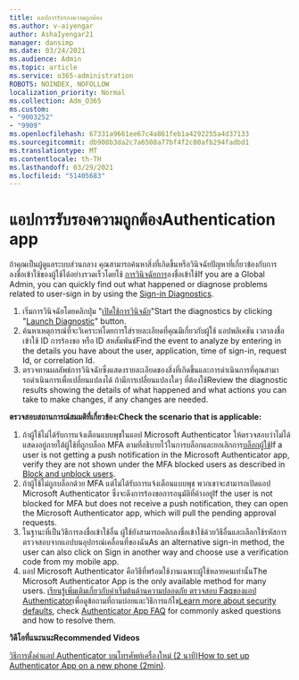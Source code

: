 ```yaml
---
title: แอปการรับรองความถูกต้อง
ms.author: v-aiyengar
author: AshaIyengar21
manager: dansimp
ms.date: 03/24/2021
ms.audience: Admin
ms.topic: article
ms.service: o365-administration
ROBOTS: NOINDEX, NOFOLLOW
localization_priority: Normal
ms.collection: Adm_O365
ms.custom:
- "9003252"
- "9909"
ms.openlocfilehash: 67331a9661ee67c4a861feb1a4292255a4d37133
ms.sourcegitcommit: db908b3da2c7a6508a77bf4f2c80afb294fadbd1
ms.translationtype: MT
ms.contentlocale: th-TH
ms.lasthandoff: 03/29/2021
ms.locfileid: "51405683"
---
```

# <a name="authentication-app"></a><span data-ttu-id="604ba-102">แอปการรับรองความถูกต้อง</span><span class="sxs-lookup"><span data-stu-id="604ba-102">Authentication app</span></span>

<span data-ttu-id="604ba-103">ถ้าคุณเป็นผู้ดูแลระบบส่วนกลาง คุณสามารถค้นหาสิ่งที่เกิดขึ้นหรือวินิจฉัยปัญหาที่เกี่ยวข้องกับการลงชื่อเข้าใช้ของผู้ใช้ได้อย่างรวดเร็วโดยใช้ [การวินิจฉัยการ](https://ms.portal.azure.com/microsoft.onmicrosoft.com?loginHint=shhada@microsoft.com#blade/Microsoft_AAD_IAM/ActiveDirectoryMenuBlade/diagnose/symptomId/ms_aad_dxp_signin_caDiagnoseAndSolveSummarySymptom)ลงชื่อเข้าใช้</span><span class="sxs-lookup"><span data-stu-id="604ba-103">If you are a Global Admin, you can quickly find out what happened or diagnose problems related to user-sign in by using the [Sign-in Diagnostics](https://ms.portal.azure.com/microsoft.onmicrosoft.com?loginHint=shhada@microsoft.com#blade/Microsoft_AAD_IAM/ActiveDirectoryMenuBlade/diagnose/symptomId/ms_aad_dxp_signin_caDiagnoseAndSolveSummarySymptom).</span></span>

1. <span data-ttu-id="604ba-104">เริ่มการวินิจฉัยโดยคลิกปุ่ม "[เปิดใช้การวินิจฉัย](https://portal.azure.com/#blade/Microsoft_AAD_IAM/ActiveDirectoryMenuBlade/diagnose/symptomId/ms_aad_dxp_signin_caDiagnoseAndSolveSummarySymptom)"</span><span class="sxs-lookup"><span data-stu-id="604ba-104">Start the diagnostics by clicking "[Launch Diagnostic](https://portal.azure.com/#blade/Microsoft_AAD_IAM/ActiveDirectoryMenuBlade/diagnose/symptomId/ms_aad_dxp_signin_caDiagnoseAndSolveSummarySymptom)" button.</span></span> 
1. <span data-ttu-id="604ba-105">ค้นหาเหตุการณ์ที่จะวิเคราะห์โดยการใส่รายละเอียดที่คุณมีเกี่ยวกับผู้ใช้ แอปพลิเคชัน เวลาลงชื่อเข้าใช้ ID การร้องขอ หรือ ID สหสัมพันธ์</span><span class="sxs-lookup"><span data-stu-id="604ba-105">Find the event to analyze by entering in the details you have about the user, application, time of sign-in, request Id, or correlation Id.</span></span>
1. <span data-ttu-id="604ba-106">ตรวจทานผลลัพธ์การวินิจฉัยซึ่งแสดงรายละเอียดของสิ่งที่เกิดขึ้นและการดําเนินการที่คุณสามารถดําเนินการเพื่อเปลี่ยนแปลงได้ ถ้ามีการเปลี่ยนแปลงใดๆ ที่ต้องใช้</span><span class="sxs-lookup"><span data-stu-id="604ba-106">Review the diagnostic results showing the details of what happened and what actions you can take to make changes, if any changes are needed.</span></span>

<span data-ttu-id="604ba-107">**ตรวจสอบสถานการณ์สมมติที่เกี่ยวข้อง:**</span><span class="sxs-lookup"><span data-stu-id="604ba-107">**Check the scenario that is applicable:**</span></span>

1. <span data-ttu-id="604ba-108">ถ้าผู้ใช้ไม่ได้รับการแจ้งเตือนแบบพุชในแอป Microsoft Authenticator ให้ตรวจสอบว่าไม่ได้แสดงอยู่ภายใต้ผู้ใช้ที่ถูกบล็อก MFA ตามที่อธิบายไว้ในการบล็อกและยกเลิกการ[บล็อกผู้ใช้](https://portal.azure.com/#blade/Microsoft_AAD_IAM/ActiveDirectoryMenuBlade/diagnose/symptomId/ms_aad_dxp_signin_caDiagnoseAndSolveSummarySymptom)</span><span class="sxs-lookup"><span data-stu-id="604ba-108">If a user is not getting a push notification in the Microsoft Authenticator app, verify they are not shown under the MFA blocked users as described in [Block and unblock users](https://portal.azure.com/#blade/Microsoft_AAD_IAM/ActiveDirectoryMenuBlade/diagnose/symptomId/ms_aad_dxp_signin_caDiagnoseAndSolveSummarySymptom).</span></span>
1. <span data-ttu-id="604ba-109">ถ้าผู้ใช้ไม่ถูกบล็อกด้วย MFA แต่ไม่ได้รับการแจ้งเตือนแบบพุช พวกเขาจะสามารถเปิดแอป Microsoft Authenticator ซึ่งจะดึงการร้องขอการอนุมัติที่ค้างอยู่</span><span class="sxs-lookup"><span data-stu-id="604ba-109">If the user is not blocked for MFA but does not receive a push notification, they can open the Microsoft Authenticator app, which will pull the pending approval requests.</span></span>
1. <span data-ttu-id="604ba-110">ในฐานะที่เป็นวิธีการลงชื่อเข้าใช้อื่น ผู้ใช้ยังสามารถคลิกลงชื่อเข้าใช้ด้วยวิธีอื่นและเลือกใช้รหัสการตรวจสอบจากแอปบนอุปกรณ์เคลื่อนที่ของฉัน</span><span class="sxs-lookup"><span data-stu-id="604ba-110">As an alternative sign-in method, the user can also click on Sign in another way and choose use a verification code from my mobile app.</span></span>
1. <span data-ttu-id="604ba-111">แอป Microsoft Authenticator คือวิธีที่พร้อมใช้งานเฉพาะผู้ใช้หลายคนเท่านั้น</span><span class="sxs-lookup"><span data-stu-id="604ba-111">The Microsoft Authenticator App is the only available method for many users.</span></span> <span data-ttu-id="604ba-112">[เรียนรู้เพิ่มเติมเกี่ยวกับค่าเริ่มต้นด้านความปลอดภัย ตรวจสอบ Faq](https://docs.microsoft.com/azure/active-directory/fundamentals/concept-fundamentals-security-defaults)[ของแอป Authenticator](https://docs.microsoft.com/azure/active-directory/user-help/user-help-auth-app-faq)เพื่อดูข้อถามที่ถามบ่อยและวิธีการแก้ไข</span><span class="sxs-lookup"><span data-stu-id="604ba-112">[Learn more about security defaults](https://docs.microsoft.com/azure/active-directory/fundamentals/concept-fundamentals-security-defaults), check [Authenticator App FAQ](https://docs.microsoft.com/azure/active-directory/user-help/user-help-auth-app-faq) for commonly asked questions and how to resolve them.</span></span>
 
<span data-ttu-id="604ba-113">**วิดีโอที่แนะนนะ**</span><span class="sxs-lookup"><span data-stu-id="604ba-113">**Recommended Videos**</span></span>

<span data-ttu-id="604ba-114">[วิธีการตั้งค่าแอป Authenticator บนโทรศัพท์เครื่องใหม่ (2 นาที)](https://go.microsoft.com/fwlink/?linkid=2158163&clcid=0x409)</span><span class="sxs-lookup"><span data-stu-id="604ba-114">[How to set up Authenticator App on a new phone (2min)](https://go.microsoft.com/fwlink/?linkid=2158163&clcid=0x409).</span></span>
